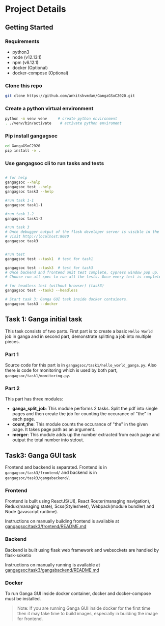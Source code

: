 # Project Details

## Getting Started

### Requirements
- python3
- node (v12.13.1)
- npm (v6.12.1)
- docker (Optional)
- docker-compose (Optional)

### Clone this repo
```bash
git clone https://github.com/ankitskvmdam/GangaGSoC2020.git
```

### Create a python virtual environment

```bash
python -m venv venv     # create python environment
. ./venv/bin/activate    # activate python enviroment
```

### Pip install gangagsoc

```bash
cd GangaGSoC2020
pip install -e .
```


### Use gangagsoc cli to run tasks and tests

```bash

# for help
gangagsoc --help
gangagsoc test --help
gangagsoc task3 --help

#run task 1-1
gangagsoc task1-1

#run task 1-2
gangagsoc task1-2

#run task 3
# Once debugger output of the flask developer server is visible in the terminal
# visit http://localhost:8080 
gangagsoc task3


#run test
gangagsoc test --task1  # test for task1

gangagsoc test --task3  # test for task3
# Once backend and frontend unit test complete, Cypress window pop up.
# Choose run all spec to run all the tests. Once every test is completed then you can close the window.

# for headless test (without browser) (task3)
gangagsoc test --task3 --headless

# Start task 3: Ganga GUI task inside docker containers.
gangagsoc task3 --docker
```

## Task 1: Ganga initial task

This task consists of two parts. First part is to create a basic `Hello World` job in ganga and in second part, demonstrate splitting a job into multiple pieces.

### Part 1
Source code for this part is in `gangagsoc/task1/hello_world_ganga.py`.
Also there is code for monitoring which is used by both part, `gangagsoc/task1/monitoring.py`.

### Part 2
This part has three modules:
* **ganga_split_job**: This module performs 2 tasks. Split the pdf into single pages and then create the job for counting the occurance of "the" in each page.
* **count_the**: This module counts the occurance of "the" in the given page. It takes page path as an argument.
* **merger**: This module adds up the number extracted from each page and output the total number into stdout.

## Task3: Ganga GUI task
Frontend and backend is separated. Frontend is in `gangagsoc/task3/frontend/` and backend is in `gangagsoc/task3/gangabackend/`.

### Frontend
Frontend is built using ReactJS(UI), React Router(managing navigation), Redux(managing state), Scss(Stylesheet), Webpack(module bundler) and Node (javascript runtime).

Instructions on manually building frontend is available at [gangagsoc/task3/frontend/README.md](https://github.com/ankitskvmdam/GangaGSoC2020/blob/master/gangagsoc/task3/frontend/README.md)

### Backend
Backend is built using flask web framework and websockets are handled by flask-soketio

Instructions on manually running is available at [gangagsoc/task3/gangabackend/README.md](https://github.com/ankitskvmdam/GangaGSoC2020/blob/master/gangagsoc/task3/gangabackend/README.md)


### Docker
To run Ganga GUI inside docker container, docker and docker-compose must be installed.
> Note: If you are running Ganga GUI inside docker for the first time then it may take time to build images, especially in building the image for frontend.
